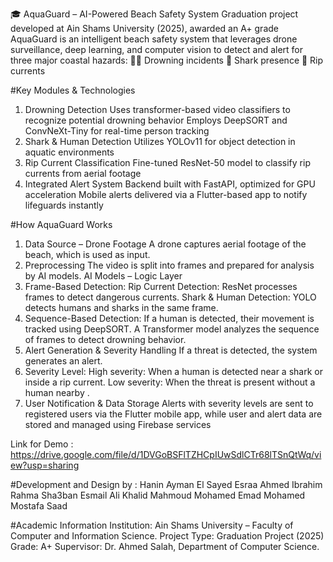 🎓 AquaGuard – AI-Powered Beach Safety System
Graduation project developed at Ain Shams University (2025), awarded an A+ grade
AquaGuard is an intelligent beach safety system that leverages drone surveillance, deep learning, and computer vision to detect and alert for three major coastal hazards:
🏊‍♂ Drowning incidents
🦈 Shark presence
🌊 Rip currents

#Key Modules & Technologies
1. Drowning Detection
Uses transformer-based video classifiers to recognize potential drowning behavior
Employs DeepSORT and ConvNeXt-Tiny for real-time person tracking
2. Shark & Human Detection
Utilizes YOLOv11 for object detection in aquatic environments
3. Rip Current Classification
Fine-tuned ResNet-50 model to classify rip currents from aerial footage
4. Integrated Alert System
Backend built with FastAPI, optimized for GPU acceleration
Mobile alerts delivered via a Flutter-based app to notify lifeguards instantly

#How AquaGuard Works
1) Data Source – Drone Footage
A drone captures aerial footage of the beach, which is used as input.
2) Preprocessing
The video is split into frames and prepared for analysis by AI models.
AI Models – Logic Layer
3) Frame-Based Detection:
Rip Current Detection: ResNet processes frames to detect dangerous currents.
Shark & Human Detection: YOLO detects humans and sharks in the same frame.
4) Sequence-Based Detection:
If a human is detected, their movement is tracked using DeepSORT.
A Transformer model analyzes the sequence of frames to detect drowning behavior.
5) Alert Generation & Severity Handling
If a threat is detected, the system generates an alert.
6) Severity Level:
High severity: When a human is detected near a shark or inside a rip current.
Low severity: When the threat is present without a human nearby .
7) User Notification & Data Storage
Alerts with severity levels are sent to registered users via the Flutter mobile app,
while user and alert data are stored and managed using Firebase services

Link for Demo : https://drive.google.com/file/d/1DVGoBSFlTZHCpIUwSdlCTr68lTSnQtWq/view?usp=sharing

#Development and Design by :
Hanin Ayman El Sayed
Esraa Ahmed Ibrahim
Rahma Sha3ban Esmail
Ali Khalid Mahmoud
Mohamed Emad Mohamed
Mostafa Saad

#Academic Information
Institution: Ain Shams University – Faculty of Computer and Information Science.
Project Type: Graduation Project (2025)
Grade: A+
Supervisor: Dr. Ahmed Salah, Department of Computer Science.

